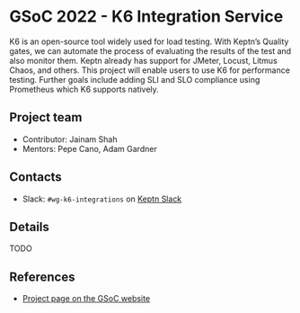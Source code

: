 GSoC 2022 - K6 Integration Service
==========

K6 is an open-source tool widely used for load testing.
With Keptn’s Quality gates, we can automate the process of evaluating the results of the test and also monitor them.
Keptn already has support for JMeter, Locust, Litmus Chaos, and others.
This project will enable users to use K6 for performance testing.
Further goals include adding SLI and SLO compliance using Prometheus which K6 supports natively.

## Project team

<!-- TODO: add GitHub and social media links here -->

- Contributor: Jainam Shah
- Mentors:
Pepe Cano,
Adam Gardner

## Contacts

- Slack: `#wg-k6-integrations` on [Keptn Slack](https://keptn.sh/community/#slack)

## Details

TODO

## References

- [Project page on the GSoC website](https://summerofcode.withgoogle.com/programs/2022/projects/0xICJhw8)
